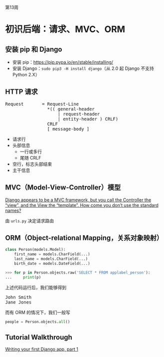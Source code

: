 第13周

初识后端：请求、MVC、ORM
=======================

安装 pip 和 Django
------------------
* 安装 pip：https://pip.pypa.io/en/stable/installing/
* 安装 Django：`sudo pip3 -H install django`（从 2.0 起 Django 不支持 Python 2.X）

HTTP 请求
---------
<pre>
Request       = Request-Line
                *(( general-header
                    | request-header
                    | entity-header ) CRLF)
                CRLF
                [ message-body ]
</pre>

* 请求行
* 头部信息
  * 一行或多行
  * 尾随 CRLF
* 空行，标志头部结束
* 主干信息

MVC（Model-View-Controller）模型 
--------------------------------

[Django appears to be a MVC framework, but you call the Controller the “view”, and the View the “template”. How come you don’t use the standard names?](https://docs.djangoproject.com/en/2.0/faq/general/#django-appears-to-be-a-mvc-framework-but-you-call-the-controller-the-view-and-the-view-the-template-how-come-you-don-t-use-the-standard-names)


由 `urls.py` 决定请求路由

ORM（Object-relational Mapping，关系对象映射） 
--------------------------------------------

```python
class Person(models.Model):
    first_name = models.CharField(...)
    last_name = models.CharField(...)
    birth_date = models.DateField(...)
```

```python
>>> for p in Person.objects.raw('SELECT * FROM applabel_person'):
...     print(p)
```
上述代码运行后，我们能够得到
<pre>
John Smith
Jane Jones
</pre>

而有 ORM 的情况下，我们一般写
```python
people = Person.objects.all()
```

Tutorial Walkthrough
--------------------
[Writing your first Django app, part 1](https://docs.djangoproject.com/en/2.0/intro/tutorial01/)

